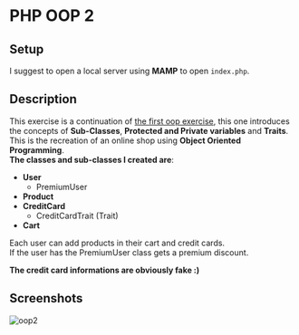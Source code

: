# PHP OOP 2

## Setup
I suggest to open a local server using **MAMP** to open ```index.php```.

## Description
This exercise is a continuation of [the first oop exercise](https://github.com/Obez99/php-oop-1), this one introduces the concepts of **Sub-Classes**, **Protected and Private variables** and **Traits**.
<br>
This is the recreation of an online shop using **Object Oriented Programming**.<br>
**The classes and sub-classes I created are**:<br>
- **User**
  - PremiumUser
- **Product**
- **CreditCard**
  - CreditCardTrait (Trait)
- **Cart**

Each user can add products in their cart and credit cards.<br>
If the user has the PremiumUser class gets a premium discount.

**The credit card informations are obviously fake :)**
## Screenshots

![oop2](https://user-images.githubusercontent.com/85038274/151710603-a865fd48-ba13-4d8f-9355-6cc8379d7c25.PNG)
